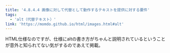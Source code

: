 ```yaml
---
title: '4.8.4.4 画像に対して代替として動作するテキストを提供に対する要件'
tags:
  - 'alt（代替テキスト）'
link: 'https://momdo.github.io/html/images.html#alt'
---
```


HTML仕様なのですが、仕様にaltの書き方がちゃんと説明されているということが意外と知られてない気がするのであえて掲載。

